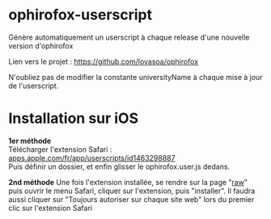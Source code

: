 # ophirofox-userscript
Génère automatiquement un userscript à chaque release d'une nouvelle version d'ophirofox


Lien vers le projet : https://github.com/lovasoa/ophirofox

N'oubliez pas de modifier la constante universityName à chaque mise à jour de l'userscript.


# Installation sur iOS 

**1er méthode**  
Télécharger l'extension Safari : [apps.apple.com/fr/app/userscripts/id1463298887](https://apps.apple.com/fr/app/userscripts/id1463298887)  
Puis définir un dossier, et enfin glisser le ophirofox.user.js dedans.

**2nd méthode**
Une fois l'extension installée, se rendre sur la page "[raw](https://raw.githubusercontent.com/Write/ophirofox-userscript/refs/heads/main/ophirofox.user.js)" puis ouvrir le menu Safari, cliquer sur l'extension, puis "installer".
Il faudra aussi cliquer sur "Toujours autoriser sur chaque site web" lors du premier clic sur l'extension Safari

